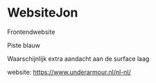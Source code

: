 # WebsiteJon
Frontendwebsite

Piste blauw
          
Waarschijnlijk extra aandacht aan de surface laag

website: https://www.underarmour.nl/nl-nl/


